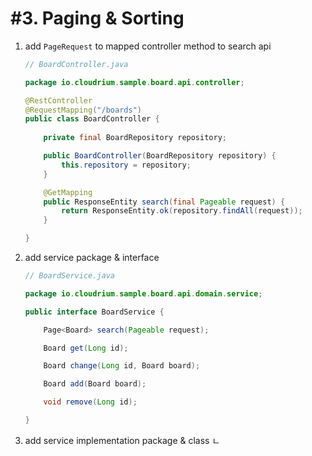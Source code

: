 # #3. Paging & Sorting

1. add `PageRequest` to mapped controller method to search api

    ```java
    // BoardController.java
    
    package io.cloudrium.sample.board.api.controller;
    
    @RestController
    @RequestMapping("/boards")
    public class BoardController {    
        
        private final BoardRepository repository;
    
        public BoardController(BoardRepository repository) {
            this.repository = repository;
        }
    
        @GetMapping
        public ResponseEntity search(final Pageable request) {
            return ResponseEntity.ok(repository.findAll(request));
        }
    
    }
    ``` 

2. add service package & interface
    ```java
    // BoardService.java
    
    package io.cloudrium.sample.board.api.domain.service;
    
    public interface BoardService {
    
        Page<Board> search(Pageable request);
    
        Board get(Long id);
    
        Board change(Long id, Board board);
    
        Board add(Board board);
    
        void remove(Long id);
    
    }
    ```

3. add service implementation package & class
    ㄴ
